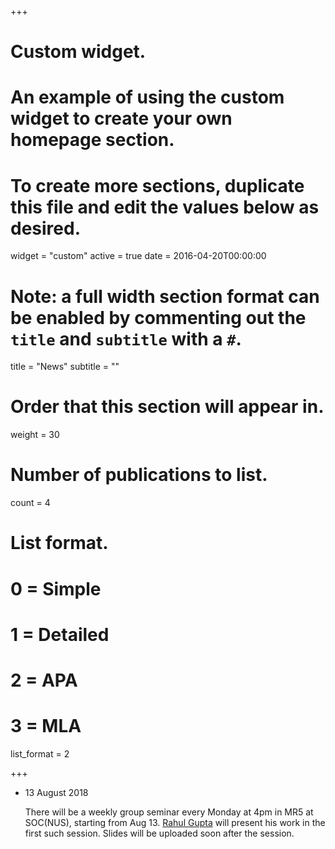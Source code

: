+++
# Custom widget.
# An example of using the custom widget to create your own homepage section.
# To create more sections, duplicate this file and edit the values below as desired.
widget = "custom"
active = true
date = 2016-04-20T00:00:00

# Note: a full width section format can be enabled by commenting out the `title` and `subtitle` with a `#`.
title = "News"
subtitle = ""

# Order that this section will appear in.
weight = 30

# Number of publications to list.
count = 4

# List format.
#   0 = Simple
#   1 = Detailed
#   2 = APA
#   3 = MLA
list_format = 2

+++
<!--- 
News item template. Copy all lines between # and paste.
#
<li class="shortnews">
            <span class="date text-muted">20 June 2018</span>
            <p>I will be at IJCAI from July 12 – July 19 and at Leiden University on
July 20. I will be co-presenting <a href="http://www.comp.nus.edu.sg/~meel/Tutorials/ijcai18.html">tutorial</a> with Supratik Chakraborty at
IJCAI on July 13.</p>
</li>

#
--> 
<div id="news" class="container-fluid">
<ul class="news list-unstyled">
<li class="shortnews">
            <span class="date text-muted">13 August 2018</span>
            <p>There will be a weekly group seminar every Monday at 4pm in MR5 at SOC(NUS), starting from Aug 13. <a href="https://rahulguptakota.github.io/">     Rahul Gupta</a> will present his work in the first such session. 
		Slides will be uploaded soon after the session.</p>
</li>
       

</ul>
</div>
